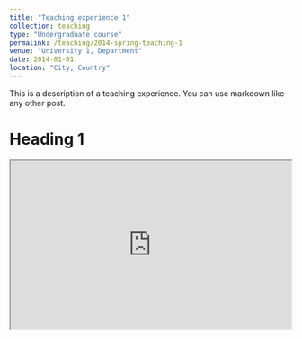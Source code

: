 ```yaml
---
title: "Teaching experience 1"
collection: teaching
type: "Undergraduate course"
permalink: /teaching/2014-spring-teaching-1
venue: "University 1, Department"
date: 2014-01-01
location: "City, Country"
---
```


This is a description of a teaching experience. You can use markdown like any other post.

Heading 1
======

<iframe height=300 width=500 src="https://ricky-wane.github.io/images/AIME_6.png">
  
Heading 2
======

Heading 3
======
